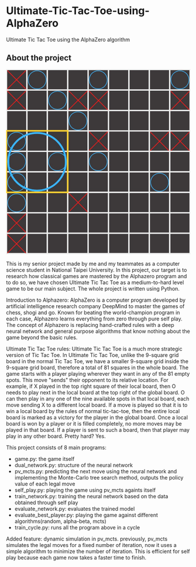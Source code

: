# Ultimate-Tic-Tac-Toe-using-AlphaZero
Ultimate Tic Tac Toe using the AlphaZero algorithm

## About the project

![UTTT screenshot][uttt_screenshot]

This is my senior project made by me and my teammates as a computer science student in National Taipei University. In this project, our target is to research how classical games are mastered by the Alphazero program and to do so, we have chosen Ultimate Tic Tac Toe as a medium-to-hard level game to be our main subject. The whole project is written using Python.

Introduction to Alphazero:
AlphaZero is a computer program developed by artificial intelligence research company DeepMind to master the games of chess, shogi and go. Known for beating the world-champion program in each case, Alphazero learns everything from zero through pure self play. The concept of Alphazero is replacing hand-crafted rules with a deep neural network and general purpose algorithms that know nothing about the game beyond the basic rules.

Ultimate Tic Tac Toe rules:
Ultimate Tic Tac Toe is a much more strategic version of Tic Tac Toe. In Ultimate Tic Tac Toe, unlike the 9-square grid board in the normal Tic Tac Toe, we have a smaller 9-square grid inside the 9-square grid board, therefore a total of 81 squares in the whole board. The game starts with a player playing wherever they want in any of the 81 empty spots. This move "sends" their opponent to its relative location. For example, if X played in the top right square of their local board, then O needs to play next in the local board at the top right of the global board. O can then play in any one of the nine available spots in that local board, each move sending X to a different local board. If a move is played so that it is to win a local board by the rules of normal tic-tac-toe, then the entire local board is marked as a victory for the player in the global board. Once a local board is won by a player or it is filled completely, no more moves may be played in that board. If a player is sent to such a board, then that player may play in any other board. Pretty hard? Yes.

This project consists of 8 main programs:
- game.py: the game itself
- dual_network.py: structure of the neural network
- pv_mcts.py: predicting the next move using the neural network and implementing the Monte-Carlo tree search method, outputs the policy value of each legal move
- self_play.py: playing the game using pv_mcts againts itself
- train_network.py: training the neural network based on the data obtained through self play
- evaluate_network.py: evaluates the trained model
- evaluate_best_player.py: playing the game against different algorithms(random, alpha-beta, mcts)
- train_cycle.py: runs all the program above in a cycle

Added feature: dynamic simulation in pv_mcts. previously, pv_mcts simulates the legal moves for a fixed number of iteration, now it uses a simple algorithm to minimize the number of iteration. This is efficient for self play because each game now takes a faster time to finish.

[uttt_screenshot]: images/uttt_screenshot.png
